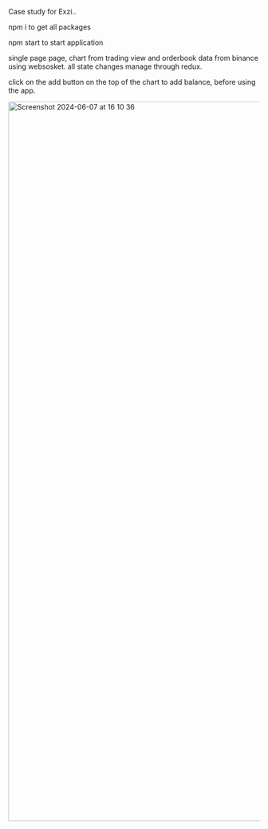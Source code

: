 Case study for Exzi..

npm i to get all packages

npm start to start application

single page page, chart from trading view and orderbook data from binance using websosket. all state changes manage through redux.

click on the add button on the top of the chart to add balance, before using the app.

<img width="1440" alt="Screenshot 2024-06-07 at 16 10 36" src="https://github.com/AJFX-01/EXZi-Case-Study/assets/109483854/790240ea-e88c-43be-8c3f-d37a6c1c1a18">
